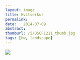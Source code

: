 ```yaml
---
layout: image
title: Hvitserkur
permalink: 
date:   2014-07-09
abstract: 
thumburl: /i/DSCF1211_thumb.jpg
tags: [bw, landscape]
---
```

![]({{site.url}}/i/DSCF1211.jpg)

